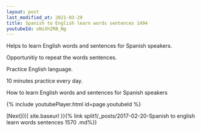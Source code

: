 ```yaml
---
layout: post
last_modified_at: 2021-03-29
title: Spanish to English learn words sentences 1494 
youtubeId: oNiXhZRB_Ng
---
```

 
 
Helps to learn English words and sentences for Spanish speakers.

Opportunitiy to repeat the words sentences. 

Practice English language. 
 
10 minutes practice every day. 
 
How to learn English words and sentences for Spanish speakers 
 
{% include youtubePlayer.html id=page.youtubeId %}
 
 
[Next]({{ site.baseurl }}{% link  split1/_posts/2017-02-20-Spanish to english learn words sentences 1570 .md%})
 
